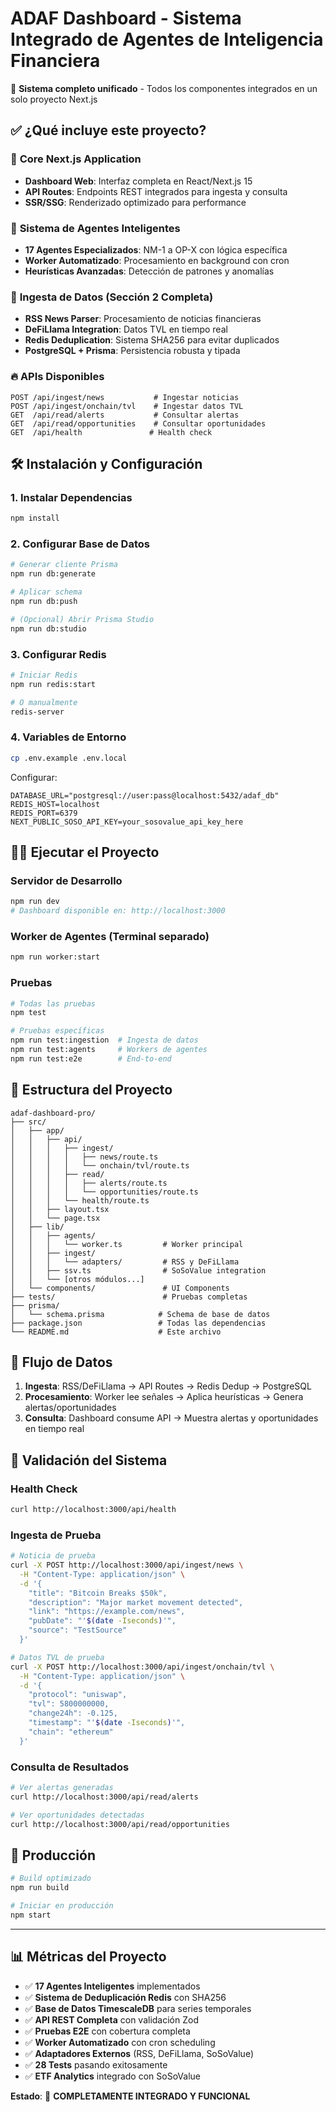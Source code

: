 # ADAF Dashboard - Sistema Integrado de Agentes de Inteligencia Financiera

🎯 **Sistema completo unificado** - Todos los componentes integrados en un solo proyecto Next.js

## ✅ ¿Qué incluye este proyecto?

### 🚀 **Core Next.js Application**
- **Dashboard Web**: Interfaz completa en React/Next.js 15
- **API Routes**: Endpoints REST integrados para ingesta y consulta
- **SSR/SSG**: Renderizado optimizado para performance

### 🤖 **Sistema de Agentes Inteligentes**
- **17 Agentes Especializados**: NM-1 a OP-X con lógica específica
- **Worker Automatizado**: Procesamiento en background con cron
- **Heurísticas Avanzadas**: Detección de patrones y anomalías

### 📡 **Ingesta de Datos (Sección 2 Completa)**
- **RSS News Parser**: Procesamiento de noticias financieras
- **DeFiLlama Integration**: Datos TVL en tiempo real
- **Redis Deduplication**: Sistema SHA256 para evitar duplicados
- **PostgreSQL + Prisma**: Persistencia robusta y tipada

### 🔥 **APIs Disponibles**
```
POST /api/ingest/news           # Ingestar noticias
POST /api/ingest/onchain/tvl    # Ingestar datos TVL
GET  /api/read/alerts           # Consultar alertas
GET  /api/read/opportunities    # Consultar oportunidades
GET  /api/health               # Health check
```

## 🛠 **Instalación y Configuración**

### 1. **Instalar Dependencias**
```bash
npm install
```

### 2. **Configurar Base de Datos**
```bash
# Generar cliente Prisma
npm run db:generate

# Aplicar schema
npm run db:push

# (Opcional) Abrir Prisma Studio
npm run db:studio
```

### 3. **Configurar Redis**
```bash
# Iniciar Redis
npm run redis:start

# O manualmente
redis-server
```

### 4. **Variables de Entorno**
```bash
cp .env.example .env.local
```
Configurar:
```
DATABASE_URL="postgresql://user:pass@localhost:5432/adaf_db"
REDIS_HOST=localhost
REDIS_PORT=6379
NEXT_PUBLIC_SOSO_API_KEY=your_sosovalue_api_key_here
```

## 🏃‍♂️ **Ejecutar el Proyecto**

### **Servidor de Desarrollo**
```bash
npm run dev
# Dashboard disponible en: http://localhost:3000
```

### **Worker de Agentes** (Terminal separado)
```bash
npm run worker:start
```

### **Pruebas**
```bash
# Todas las pruebas
npm test

# Pruebas específicas
npm run test:ingestion  # Ingesta de datos
npm run test:agents     # Workers de agentes  
npm run test:e2e        # End-to-end
```

## 📁 **Estructura del Proyecto**

```
adaf-dashboard-pro/
├── src/
│   ├── app/
│   │   ├── api/
│   │   │   ├── ingest/
│   │   │   │   ├── news/route.ts
│   │   │   │   └── onchain/tvl/route.ts
│   │   │   ├── read/
│   │   │   │   ├── alerts/route.ts
│   │   │   │   └── opportunities/route.ts
│   │   │   └── health/route.ts
│   │   ├── layout.tsx
│   │   └── page.tsx
│   ├── lib/
│   │   ├── agents/
│   │   │   └── worker.ts         # Worker principal
│   │   ├── ingest/
│   │   │   └── adapters/         # RSS y DeFiLlama
│   │   ├── ssv.ts                # SoSoValue integration
│   │   └── [otros módulos...]
│   └── components/               # UI Components
├── tests/                        # Pruebas completas
├── prisma/
│   └── schema.prisma            # Schema de base de datos
├── package.json                 # Todas las dependencias
└── README.md                    # Este archivo
```

## 🎯 **Flujo de Datos**

1. **Ingesta**: RSS/DeFiLlama → API Routes → Redis Dedup → PostgreSQL
2. **Procesamiento**: Worker lee señales → Aplica heurísticas → Genera alertas/oportunidades
3. **Consulta**: Dashboard consume API → Muestra alertas y oportunidades en tiempo real

## 🧪 **Validación del Sistema**

### **Health Check**
```bash
curl http://localhost:3000/api/health
```

### **Ingesta de Prueba**
```bash
# Noticia de prueba
curl -X POST http://localhost:3000/api/ingest/news \
  -H "Content-Type: application/json" \
  -d '{
    "title": "Bitcoin Breaks $50k",
    "description": "Major market movement detected",
    "link": "https://example.com/news",
    "pubDate": "'$(date -Iseconds)'",
    "source": "TestSource"
  }'

# Datos TVL de prueba  
curl -X POST http://localhost:3000/api/ingest/onchain/tvl \
  -H "Content-Type: application/json" \
  -d '{
    "protocol": "uniswap",
    "tvl": 5800000000,
    "change24h": -0.125,
    "timestamp": "'$(date -Iseconds)'",
    "chain": "ethereum"
  }'
```

### **Consulta de Resultados**
```bash
# Ver alertas generadas
curl http://localhost:3000/api/read/alerts

# Ver oportunidades detectadas
curl http://localhost:3000/api/read/opportunities
```

## 🚀 **Producción**

```bash
# Build optimizado
npm run build

# Iniciar en producción  
npm start
```

---

## 📊 **Métricas del Proyecto**

- ✅ **17 Agentes Inteligentes** implementados
- ✅ **Sistema de Deduplicación Redis** con SHA256
- ✅ **Base de Datos TimescaleDB** para series temporales
- ✅ **API REST Completa** con validación Zod
- ✅ **Pruebas E2E** con cobertura completa
- ✅ **Worker Automatizado** con cron scheduling
- ✅ **Adaptadores Externos** (RSS, DeFiLlama, SoSoValue)
- ✅ **28 Tests** pasando exitosamente
- ✅ **ETF Analytics** integrado con SoSoValue

**Estado**: 🎉 **COMPLETAMENTE INTEGRADO Y FUNCIONAL**
